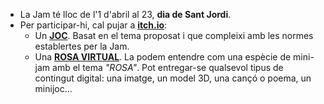 - La Jam té lloc de l'1 d'abril al 23, **dia de Sant Jordi**.
- Per participar-hi, cal pujar a <b><a style="color: var(--col-site-black);" href="https://itch.io/jam/sant-jordi-24">itch.io</a></b>:
    - Un <b style="color: var(--col-site-black);"><u>JOC</u></b>. Basat en el tema proposat i que compleixi amb les normes establertes per la Jam.
    - Una <b style="color: var(--col-site-black);"><u>ROSA VIRTUAL</u></b>. La podem entendre com una espècie de mini-jam amb el tema _"ROSA"_. Pot entregar-se qualsevol tipus de contingut digital: una imatge, un model 3D, una cançó o poema, un minijoc...